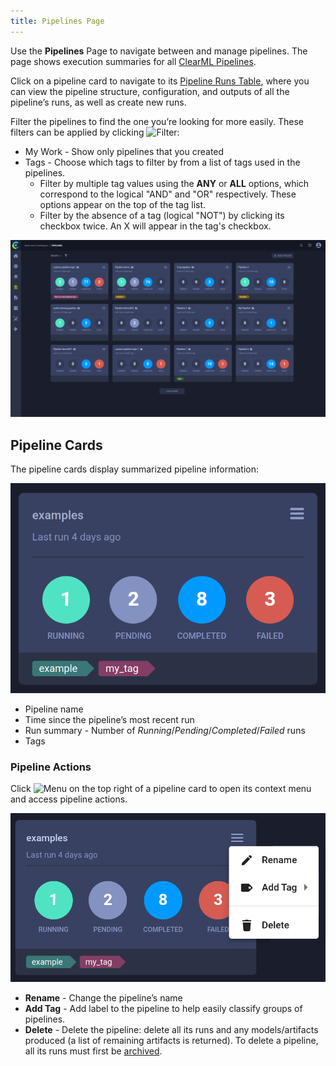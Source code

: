 ```yaml
---
title: Pipelines Page
---
```


Use the **Pipelines** Page to navigate between and manage pipelines. The page shows execution summaries for all 
[ClearML Pipelines](../../pipelines/pipelines.md).

Click on a pipeline card to navigate to its [Pipeline Runs Table](webapp_pipeline_table.md), where you can view the 
pipeline structure, configuration, and outputs of all the pipeline’s runs, as well as create new runs.

Filter the pipelines to find the one you’re looking for more easily. These filters can be applied by clicking <img src="/docs/latest/icons/ico-filter-off.svg" alt="Filter" className="icon size-md" />:
* My Work - Show only pipelines that you created
* Tags - Choose which tags to filter by from a list of tags used in the pipelines.
  * Filter by multiple tag values using the **ANY** or **ALL** options, which correspond to the logical "AND" and "OR" 
  respectively. These options appear on the top of the tag list.
  * Filter by the absence of a tag (logical "NOT") by clicking its checkbox twice. An X will appear in the tag's checkbox.


![Pipelines page](../../img/webapp_pipeline_table.png)


## Pipeline Cards

The pipeline cards display summarized pipeline information:  

<div class="max-w-50">

![Project card](../../img/webapp_pipeline_card.png)

</div>

* Pipeline name
* Time since the pipeline’s most recent run
* Run summary - Number of *Running*/*Pending*/*Completed*/*Failed* runs
* Tags 


### Pipeline Actions

Click <img src="/docs/latest/icons/ico-bars-menu.svg" alt="Menu" className="icon size-md space-sm" /> on the top right
of a pipeline card to open its context menu and access pipeline actions.  

<div class="max-w-50">

![Project context menu](../../img/webapp_pipeline_context_menu.png)

</div>

* **Rename** - Change the pipeline’s name
* **Add Tag** - Add label to the pipeline to help easily classify groups of pipelines.
* **Delete** - Delete the pipeline: delete all its runs and any models/artifacts produced (a list of remaining artifacts 
  is returned). To delete a pipeline, all its runs must first be [archived](../webapp_archiving.md). 